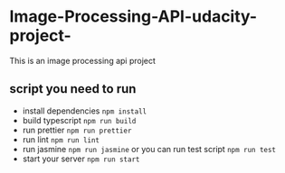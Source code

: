 # Image-Processing-API-udacity-project-
This is an image processing api project 
## script you need to run
* install dependencies ` npm install `
* build typescript ` npm run build `
* run prettier ` npm run prettier `
* run lint `npm run lint`
* run jasmine `npm run jasmine` or you can run test script `npm run test`
* start your server `npm run start`



